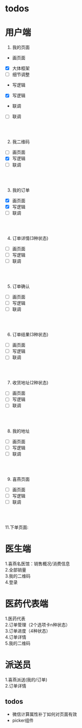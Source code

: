 # todos
# 用户端
1. 我的页面
- 画页面
- [x] 大体框架
- [ ] 细节调整
- 写逻辑
- [x] 写逻辑
- 联调
- [ ] 联调
<br />
<br />

2. 我二维码       
- [ ] 画页面
- [x] 写逻辑
- [ ] 联调
<br />
<br />

3. 我的订单     
- [x] 画页面
- [x] 写逻辑
- [ ] 联调
<br />
<br />

4. 订单详情(3种状态)    
- [ ] 画页面
- [ ] 写逻辑
- [ ] 联调
<br />
<br />

5. 订单确认        
- [ ] 画页面
- [ ] 写逻辑
- [ ] 联调
<br />
<br />

6. 订单结果(3种状态)         
- [ ] 画页面
- [ ] 写逻辑
- [ ] 联调
<br />
<br />

7. 收货地址(2种状态)      
- [ ] 画页面
- [ ] 写逻辑
- [ ] 联调
<br />
<br />

8. 我的地址       
- [ ] 画页面
- [ ] 写逻辑
- [ ] 联调
<br />
<br />

9. 喜燕页面    
- [ ] 画页面
- [ ] 写逻辑
- [ ] 联调
<br />
<br />

11.下单页面:


# 医生端

1.喜燕名医馆：销售概况/消费信息   
2.全部销量   
3.我的二维码   
4.登录  

# 医药代表端
1.医药代表   
2.订单管理（2个选项卡n种状态）   
3.订单进度（4种状态）  
4.订单详情  
5.我的二维码  

# 派送员
1.喜燕派送(我的/订单)  
2.订单详情  

## todos
- 微信计算属性补丁如何对页面有效
- picker组件


